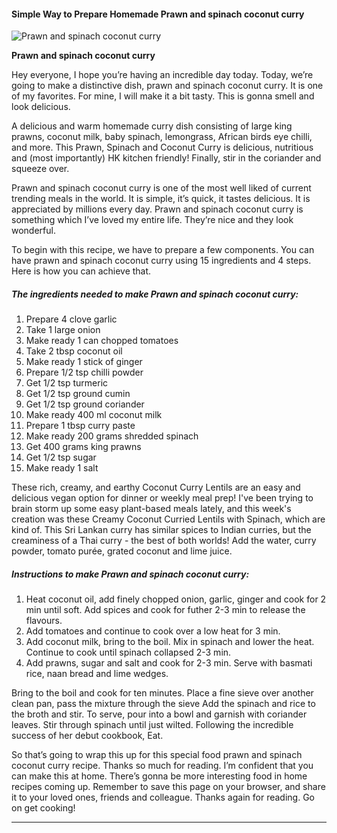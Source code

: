             

#### Simple Way to Prepare Homemade Prawn and spinach coconut curry

![Prawn and spinach coconut curry](https://img-global.cpcdn.com/recipes/6576797604904960/751x532cq70/prawn-and-spinach-coconut-curry-recipe-main-photo.jpg)

**Prawn and spinach coconut curry**

Hey everyone, I hope you’re having an incredible day today. Today, we’re going to make a distinctive dish, prawn and spinach coconut curry. It is one of my favorites. For mine, I will make it a bit tasty. This is gonna smell and look delicious.

A delicious and warm homemade curry dish consisting of large king prawns, coconut milk, baby spinach, lemongrass, African birds eye chilli, and more. This Prawn, Spinach and Coconut Curry is delicious, nutritious and (most importantly) HK kitchen friendly! Finally, stir in the coriander and squeeze over.

Prawn and spinach coconut curry is one of the most well liked of current trending meals in the world. It is simple, it’s quick, it tastes delicious. It is appreciated by millions every day. Prawn and spinach coconut curry is something which I’ve loved my entire life. They’re nice and they look wonderful.

To begin with this recipe, we have to prepare a few components. You can have prawn and spinach coconut curry using 15 ingredients and 4 steps. Here is how you can achieve that.

##### The ingredients needed to make Prawn and spinach coconut curry:

1.  Prepare 4 clove garlic
2.  Take 1 large onion
3.  Make ready 1 can chopped tomatoes
4.  Take 2 tbsp coconut oil
5.  Make ready 1 stick of ginger
6.  Prepare 1/2 tsp chilli powder
7.  Get 1/2 tsp turmeric
8.  Get 1/2 tsp ground cumin
9.  Get 1/2 tsp ground coriander
10.  Make ready 400 ml coconut milk
11.  Prepare 1 tbsp curry paste
12.  Make ready 200 grams shredded spinach
13.  Get 400 grams king prawns
14.  Get 1/2 tsp sugar
15.  Make ready 1 salt

These rich, creamy, and earthy Coconut Curry Lentils are an easy and delicious vegan option for dinner or weekly meal prep! I've been trying to brain storm up some easy plant-based meals lately, and this week's creation was these Creamy Coconut Curried Lentils with Spinach, which are kind of. This Sri Lankan curry has similar spices to Indian curries, but the creaminess of a Thai curry - the best of both worlds! Add the water, curry powder, tomato purée, grated coconut and lime juice.

##### Instructions to make Prawn and spinach coconut curry:

1.  Heat coconut oil, add finely chopped onion, garlic, ginger and cook for 2 min until soft. Add spices and cook for futher 2-3 min to release the flavours.
2.  Add tomatoes and continue to cook over a low heat for 3 min.
3.  Add coconut milk, bring to the boil. Mix in spinach and lower the heat. Continue to cook until spinach collapsed 2-3 min.
4.  Add prawns, sugar and salt and cook for 2-3 min. Serve with basmati rice, naan bread and lime wedges.

Bring to the boil and cook for ten minutes. Place a fine sieve over another clean pan, pass the mixture through the sieve Add the spinach and rice to the broth and stir. To serve, pour into a bowl and garnish with coriander leaves. Stir through spinach until just wilted. Following the incredible success of her debut cookbook, Eat.

So that’s going to wrap this up for this special food prawn and spinach coconut curry recipe. Thanks so much for reading. I’m confident that you can make this at home. There’s gonna be more interesting food in home recipes coming up. Remember to save this page on your browser, and share it to your loved ones, friends and colleague. Thanks again for reading. Go on get cooking!

* * *